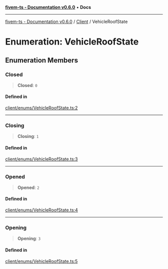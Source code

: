 [**fivem-ts - Documentation v0.6.0**](../../../README.md) • **Docs**

***

[fivem-ts - Documentation v0.6.0](../../../README.md) / [Client](../README.md) / VehicleRoofState

# Enumeration: VehicleRoofState

## Enumeration Members

### Closed

> **Closed**: `0`

#### Defined in

[client/enums/VehicleRoofState.ts:2](https://github.com/Purpose-Dev/fivem-ts/blob/main/src/client/enums/VehicleRoofState.ts#L2)

***

### Closing

> **Closing**: `1`

#### Defined in

[client/enums/VehicleRoofState.ts:3](https://github.com/Purpose-Dev/fivem-ts/blob/main/src/client/enums/VehicleRoofState.ts#L3)

***

### Opened

> **Opened**: `2`

#### Defined in

[client/enums/VehicleRoofState.ts:4](https://github.com/Purpose-Dev/fivem-ts/blob/main/src/client/enums/VehicleRoofState.ts#L4)

***

### Opening

> **Opening**: `3`

#### Defined in

[client/enums/VehicleRoofState.ts:5](https://github.com/Purpose-Dev/fivem-ts/blob/main/src/client/enums/VehicleRoofState.ts#L5)
